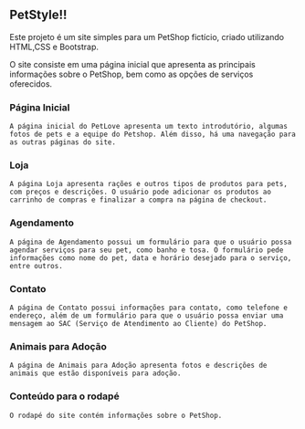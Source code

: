 ## PetStyle!!

Este projeto é um site simples para um PetShop fictício, criado utilizando HTML,CSS e Bootstrap. 

O site consiste em uma página inicial que apresenta as principais informações sobre o PetShop, bem como as opções de serviços oferecidos.

### Página Inicial
    A página inicial do PetLove apresenta um texto introdutório, algumas fotos de pets e a equipe do Petshop. Além disso, há uma navegação para as outras páginas do site.

### Loja
    A página Loja apresenta rações e outros tipos de produtos para pets, com preços e descrições. O usuário pode adicionar os produtos ao carrinho de compras e finalizar a compra na página de checkout.

### Agendamento
    A página de Agendamento possui um formulário para que o usuário possa agendar serviços para seu pet, como banho e tosa. O formulário pede informações como nome do pet, data e horário desejado para o serviço, entre outros.

### Contato
    A página de Contato possui informações para contato, como telefone e endereço, além de um formulário para que o usuário possa enviar uma mensagem ao SAC (Serviço de Atendimento ao Cliente) do PetShop.

### Animais para Adoção
    A página de Animais para Adoção apresenta fotos e descrições de animais que estão disponíveis para adoção.

### Conteúdo para o rodapé
    O rodapé do site contém informações sobre o PetShop.

